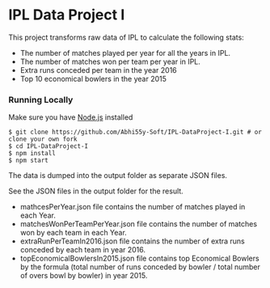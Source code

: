 # IPL Data Project I

This project transforms raw data of IPL to calculate the following stats:

- The number of matches played per year for all the years in IPL.
- The number of matches won per team per year in IPL.
- Extra runs conceded per team in the year 2016
- Top 10 economical bowlers in the year 2015

### Running Locally

Make sure you have [Node.js](https://nodejs.org/en/) installed

```
$ git clone https://github.com/Abhi55y-Soft/IPL-DataProject-I.git # or clone your own fork
$ cd IPL-DataProject-I
$ npm install
$ npm start
```

The data is dumped into the output folder as separate JSON files.

See the JSON files in the output folder for the result.

- mathcesPerYear.json file contains the number of matches played in each Year.
- matchesWonPerTeamPerYear.json file contains the number of matches won by each team in each Year.
- extraRunPerTeamIn2016.json file contains the number of extra runs conceded by each team in year 2016.
- topEconomicalBowlersIn2015.json file contains top Economical Bowlers by the formula (total number of runs conceded by bowler / total number of overs bowl by bowler) in year 2015.
